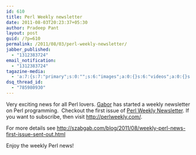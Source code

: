 ```yaml
---
id: 610
title: Perl Weekly newsletter
date: 2011-08-03T20:23:37+05:30
author: Pradeep Pant
layout: post
guid: /?p=610
permalink: /2011/08/03/perl-weekly-newsletter/
jabber_published:
  - "1312383724"
email_notification:
  - "1312383724"
tagazine-media:
  - 'a:7:{s:7:"primary";s:0:"";s:6:"images";a:0:{}s:6:"videos";a:0:{}s:11:"image_count";s:1:"0";s:6:"author";s:7:"1995146";s:7:"blog_id";s:7:"1919664";s:9:"mod_stamp";s:19:"2011-08-03 04:03:21";}'
dsq_thread_id:
  - "785980930"
---
```

Very exciting news for all Perl lovers. [Gabor](http://szabgab.com) has started a weekly newsletter on Perl programming.  Checkout the first issue of [Perl Weekly Newsletter](http://perlweekly.com/archive/1.html). If you want to subscribe, then visit <http://perlweekly.com/>.

For more details see <http://szabgab.com/blog/2011/08/weekly-perl-news-first-issue-sent-out.html>

Enjoy the weekly Perl news!